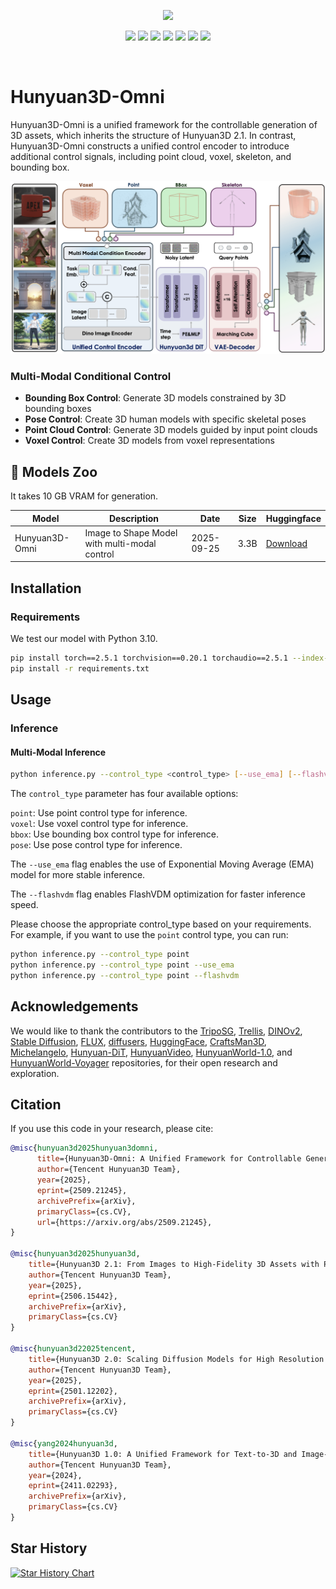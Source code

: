 
<p align="center">
  <img src="assets/omni_teaser.png">
</p>

<div align="center">
  <a href=https://3d.hunyuan.tencent.com target="_blank"><img src=https://img.shields.io/badge/Official%20Site-333399.svg?logo=homepage height=22px></a>
  <a href=https://huggingface.co/tencent/Hunyuan3D-Omni target="_blank"><img src=https://img.shields.io/badge/%F0%9F%A4%97%20Models-d96902.svg height=22px></a>
  <a href=https://3d-models.hunyuan.tencent.com/ target="_blank"><img src= https://img.shields.io/badge/Page-bb8a2e.svg?logo=github height=22px></a>
  <a href=https://discord.gg/dNBrdrGGMa target="_blank"><img src= https://img.shields.io/badge/Discord-white.svg?logo=discord height=22px></a>
  <a href=https://arxiv.org/pdf/2509.21245 target="_blank"><img src=https://img.shields.io/badge/Report-b5212f.svg?logo=arxiv height=22px></a>
  <a href=https://x.com/TencentHunyuan target="_blank"><img src=https://img.shields.io/badge/Hunyuan-black.svg?logo=x height=22px></a>
 <a href="#community-resources" target="_blank"><img src=https://img.shields.io/badge/Community-lavender.svg?logo=homeassistantcommunitystore height=22px></a>
</div>

[//]: # (  <a href=# target="_blank"><img src=https://img.shields.io/badge/Report-b5212f.svg?logo=arxiv height=22px></a>)

[//]: # (  <a href=# target="_blank"><img src= https://img.shields.io/badge/Colab-8f2628.svg?logo=googlecolab height=22px></a>)

[//]: # (  <a href="#"><img alt="PyPI - Downloads" src="https://img.shields.io/pypi/v/mulankit?logo=pypi"  height=22px></a>)
<br>

# Hunyuan3D-Omni

Hunyuan3D-Omni is a unified framework for the controllable generation of 3D assets, which inherits the structure of Hunyuan3D 2.1. In contrast, Hunyuan3D-Omni constructs a unified control encoder to introduce additional control signals, including point cloud, voxel, skeleton, and bounding box.

<p align="left">
  <img src="assets/framework.jpg">
</p>

### Multi-Modal Conditional Control
- **Bounding Box Control**: Generate 3D models constrained by 3D bounding boxes
- **Pose Control**: Create 3D human models with specific skeletal poses  
- **Point Cloud Control**: Generate 3D models guided by input point clouds
- **Voxel Control**: Create 3D models from voxel representations

## 🎁 Models Zoo

It takes 10 GB VRAM for generation.


| Model                      | Description                 | Date       | Size | Huggingface                                                                               |
|----------------------------|-----------------------------|------------|------|-------------------------------------------------------------------------------------------| 
| Hunyuan3D-Omni        | Image to Shape Model with multi-modal control       | 2025-09-25 | 3.3B | [Download](https://huggingface.co/tencent/Hunyuan3D-Omni/tree/main)         |


## Installation

### Requirements
We test our model with Python 3.10.
```bash
pip install torch==2.5.1 torchvision==0.20.1 torchaudio==2.5.1 --index-url https://download.pytorch.org/whl/cu124
pip install -r requirements.txt
```

## Usage

### Inference

#### Multi-Modal Inference
```bash
python inference.py --control_type <control_type> [--use_ema] [--flashvdm]
```
The `control_type` parameter has four available options:

`point`: Use point control type for inference.  
`voxel`: Use voxel control type for inference.  
`bbox`: Use bounding box control type for inference.  
`pose`: Use pose control type for inference.

The `--use_ema` flag enables the use of Exponential Moving Average (EMA) model for more stable inference.

The `--flashvdm` flag enables FlashVDM optimization for faster inference speed.

Please choose the appropriate control_type based on your requirements. For example, if you want to use the `point` control type, you can run:
```bash
python inference.py --control_type point 
python inference.py --control_type point --use_ema
python inference.py --control_type point --flashvdm
```

## Acknowledgements

We would like to thank the contributors to
the [TripoSG](https://github.com/VAST-AI-Research/TripoSG), [Trellis](https://github.com/microsoft/TRELLIS),  [DINOv2](https://github.com/facebookresearch/dinov2), [Stable Diffusion](https://github.com/Stability-AI/stablediffusion), [FLUX](https://github.com/black-forest-labs/flux), [diffusers](https://github.com/huggingface/diffusers), [HuggingFace](https://huggingface.co), [CraftsMan3D](https://github.com/wyysf-98/CraftsMan3D), [Michelangelo](https://github.com/NeuralCarver/Michelangelo/tree/main), [Hunyuan-DiT](https://github.com/Tencent-Hunyuan/HunyuanDiT), [HunyuanVideo](https://github.com/Tencent-Hunyuan/HunyuanVideo), [HunyuanWorld-1.0](https://github.com/Tencent-Hunyuan/HunyuanWorld-1.0), and [HunyuanWorld-Voyager](https://github.com/Tencent-Hunyuan/HunyuanWorld-Voyager) repositories, for their open research and
exploration.

## Citation

If you use this code in your research, please cite:
```bibtex
@misc{hunyuan3d2025hunyuan3domni,
      title={Hunyuan3D-Omni: A Unified Framework for Controllable Generation of 3D Assets}, 
      author={Tencent Hunyuan3D Team},
      year={2025},
      eprint={2509.21245},
      archivePrefix={arXiv},
      primaryClass={cs.CV},
      url={https://arxiv.org/abs/2509.21245}, 
}

@misc{hunyuan3d2025hunyuan3d,
    title={Hunyuan3D 2.1: From Images to High-Fidelity 3D Assets with Production-Ready PBR Material},
    author={Tencent Hunyuan3D Team},
    year={2025},
    eprint={2506.15442},
    archivePrefix={arXiv},
    primaryClass={cs.CV}
}

@misc{hunyuan3d22025tencent,
    title={Hunyuan3D 2.0: Scaling Diffusion Models for High Resolution Textured 3D Assets Generation},
    author={Tencent Hunyuan3D Team},
    year={2025},
    eprint={2501.12202},
    archivePrefix={arXiv},
    primaryClass={cs.CV}
}

@misc{yang2024hunyuan3d,
    title={Hunyuan3D 1.0: A Unified Framework for Text-to-3D and Image-to-3D Generation},
    author={Tencent Hunyuan3D Team},
    year={2024},
    eprint={2411.02293},
    archivePrefix={arXiv},
    primaryClass={cs.CV}
}
```

## Star History

<a href="https://star-history.com/#Tencent-Hunyuan/Hunyuan3D-Omni&Date">
 <picture>
   <source media="(prefers-color-scheme: dark)" srcset="https://api.star-history.com/svg?repos=Tencent-Hunyuan/Hunyuan3D-Omni&type=Date&theme=dark" />
   <source media="(prefers-color-scheme: light)" srcset="https://api.star-history.com/svg?repos=Tencent-Hunyuan/Hunyuan3D-Omni&type=Date" />
   <img alt="Star History Chart" src="https://api.star-history.com/svg?repos=Tencent-Hunyuan/Hunyuan3D-Omni&type=Date" />
 </picture>
</a>

